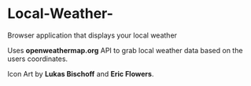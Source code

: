 # Local-Weather-
Browser application that displays your local weather

Uses **openweathermap.org** API to grab local weather data based on the users coordinates.

Icon Art by **Lukas Bischoff** and **Eric Flowers**.